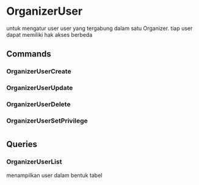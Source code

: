 ﻿# OrganizerUser
untuk mengatur user user yang tergabung dalam satu Organizer. tiap user dapat memiliki hak akses berbeda

## Commands

### OrganizerUserCreate
### OrganizerUserUpdate
### OrganizerUserDelete
### OrganizerUserSetPrivilege
#
## Queries

### OrganizerUserList
menampilkan user dalam bentuk tabel